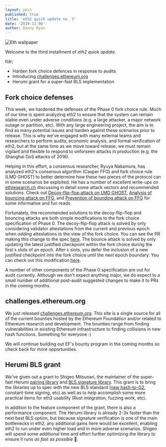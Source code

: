 ```yaml
---
layout: post
published: true
title: 'eth2 quick update no. 3'
date: '2019-11-08'
author: Danny Ryan
---
```


![Eth wallpaper](https://blog.ethereum.org/img/2019/10/kumiko_background.jpeg)

Welcome to the third installment of _eth2 quick update_.

tldr;

* Harden fork choice defences in response to audits
* Introducing [challenges.ethereum.org](https://challenges.ethereum.org/)
* Herumi grant for a super-fast BLS implementation

## Fork choice defenses

This week, we hardened the defenses of the Phase 0 fork choice rule. Much of our time is spent analyzing eth2 to ensure that the system can remain stable even under adverse conditions (e.g. a large attacker, a major network outage or partition, etc). With any large engineering project, the aim is to find as many potential issues and harden against these scenarios prior to release. This is why we've engaged with many external teams and researchers to perform audits, economic analysis, and formal verification of eth2, but at the same time as we move toward release, we must remain vigilant and flexible to respond to unforseen attacks in production (e.g. the Shanghai DoS attacks of 2016).

Helping in this effort, a consensus researcher, Ryuya Nakamura, has analyzed eth2's consensus algorithm (Casper FFG) and fork choice rule (LMD GHOST) to better determine how these two pieces of the protocol can in some scenarios be exploited. He has a number of excellent write-ups on [ethresearch.ch](https://ethresear.ch) discussing in detail some attack vectors and recommended solutions. Check out [Decoy-flip-flop attack on LMD GHOST](https://ethresear.ch/t/decoy-flip-flop-attack-on-lmd-ghost/6001), [Analysis of bouncing attack on FFG](https://ethresear.ch/t/analysis-of-bouncing-attack-on-ffg/6113), and [Prevention of bounding attack on FFG](https://ethresear.ch/t/prevention-of-bouncing-attack-on-ffg/6114) for some informative and fun reads.

Fortunately, the recommended solutions to the decoy-flip-flop and bouncing attacks are both simple modifications to the fork choice specification of Phase 0. The decoy-flip-flop attack is solved by only considering validator attestations from the current and previous epoch when _adding_ attestations to the view of the fork choice. You can see the PR making this change to the spec [here](https://github.com/ethereum/eth2.0-specs/pull/1466). The bounce attack is solved by only updating the latest justified checkpoint within the fork choice during the first `k` slots of an epoch. After `k` slots, you defer the inclusion of a new justified checkpoint into the fork choice until the next epoch boundary. You can check out this modification [here](https://github.com/ethereum/eth2.0-specs/pull/1465).

A number of other components of the Phase 0 specification are out for audit currently. Although we don't expect anything major, we do expect to a small number of additional post-audit suggested changes to make it to PRs in the coming months.

## challenges.ethereum.org

We just released [challenges.ethereum.org](https://challenges.ethereum.org/). This site is a single source for all of the current bounties hosted by the Ethereum Foundation and/or related to Ethereum research and development. The bounties range from finding vulnerabilities in existing Ethereum infrastructure to finding collisions in new hash functions. Something for everyone :)

We will continue building out EF's bounty program in the coming months so check back for more opportunities.

## Herumi BLS grant

We've given out a grant to Shigeo Mitsunari, the maintainer of the super-fast Herumi [pairing library](https://github.com/herumi/mcl) and [BLS signature library](https://github.com/herumi/bls). This grant is to bring the libraries up to spec with the new BLS standard ([new hash-to-G2](https://tools.ietf.org/html/draft-irtf-cfrg-hash-to-curve-05), constant-time signing, etc) as well as to help accomplish some more practical items for eth2 usability (Rust integration, fuzzing work, etc).

In addition to the feature component of the grant, there is also a performance component. The Herumi library is already 2-3x faster than the next best BLS option, but because signature verification is one of the main bottlenecks in eth2, any additional gains here would be excellent, enabling eth2 to run under even higher load and in more adverse scenarios. Shigeo will spend some additional time and effort further optimizing the library to ensure it runs _as fast as possible_ 🚀.
